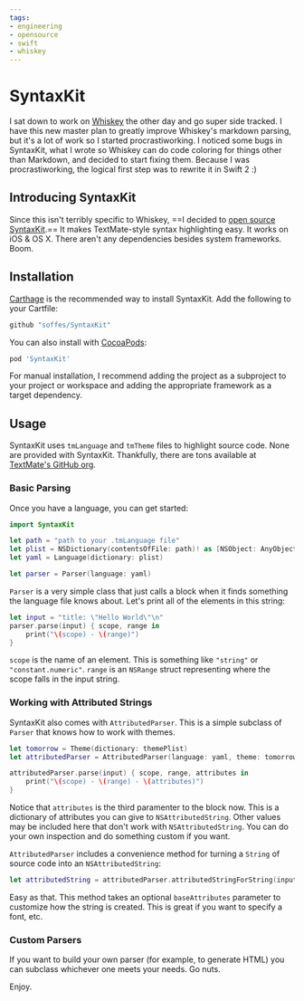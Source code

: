 ```yaml
---
tags:
- engineering
- opensource
- swift
- whiskey
---
```


# SyntaxKit

I sat down to work on [Whiskey](http://usewhiskey.com) the other day and go super side tracked. I have this new master plan to greatly improve Whiskey's markdown parsing, but it's a lot of work so I started procrastiworking. I noticed some bugs in SyntaxKit, what I wrote so Whiskey can do code coloring for things other than Markdown, and decided to start fixing them. Because I was procrastiworking, the logical first step was to rewrite it in Swift 2 :)

## Introducing SyntaxKit

Since this isn't terribly specific to Whiskey, ==I decided to [open source SyntaxKit](https://github.com/soffes/SyntaxKit).== It makes TextMate-style syntax highlighting easy. It works on iOS & OS X. There aren't any dependencies besides system frameworks. Boom.


## Installation

[Carthage](https://github.com/carthage/carthage) is the recommended way to install SyntaxKit. Add the following to your Cartfile:

``` ruby
github "soffes/SyntaxKit"
```

You can also install with [CocoaPods](https://cocoapods.org):

``` ruby
pod 'SyntaxKit'
```

For manual installation, I recommend adding the project as a subproject to your project or workspace and adding the appropriate framework as a target dependency.


## Usage

SyntaxKit uses `tmLanguage` and `tmTheme` files to highlight source code. None are provided with SyntaxKit. Thankfully, there are tons available at [TextMate's GitHub org](https://github.com/textmate).

### Basic Parsing

Once you have a language, you can get started:

```swift
import SyntaxKit

let path = "path to your .tmLanguage file"
let plist = NSDictionary(contentsOfFile: path)! as [NSObject: AnyObject]
let yaml = Language(dictionary: plist)

let parser = Parser(language: yaml)
```

`Parser` is a very simple class that just calls a block when it finds something the language file knows about. Let's print all of the elements in this string:

```swift
let input = "title: \"Hello World\"\n"
parser.parse(input) { scope, range in
    print("\(scope) - \(range)")
}
```

`scope` is the name of an element. This is something like `"string"` or `"constant.numeric"`. `range` is an `NSRange` struct representing where the scope falls in the input string.


### Working with Attributed Strings

SyntaxKit also comes with `AttributedParser`. This is a simple subclass of `Parser` that knows how to work with themes.

```swift
let tomorrow = Theme(dictionary: themePlist)
let attributedParser = AttributedParser(language: yaml, theme: tomorrow)

attributedParser.parse(input) { scope, range, attributes in
    print("\(scope) - \(range) - \(attributes)")
}
```

Notice that `attributes` is the third paramenter to the block now. This is a dictionary of attributes you can give to `NSAttributedString`. Other values may be included here that don't work with `NSAttributedString`. You can do your own inspection and do something custom if you want.

`AttributedParser` includes a convenience method for turning a `String` of source code into an `NSAttributedString`:

```swift
let attributedString = attributedParser.attributedStringForString(input)
```

Easy as that. This method takes an optional `baseAttributes` parameter to customize how the string is created. This is great if you want to specify a font, etc.


### Custom Parsers

If you want to build your own parser (for example, to generate HTML) you can subclass whichever one meets your needs. Go nuts.

Enjoy.
